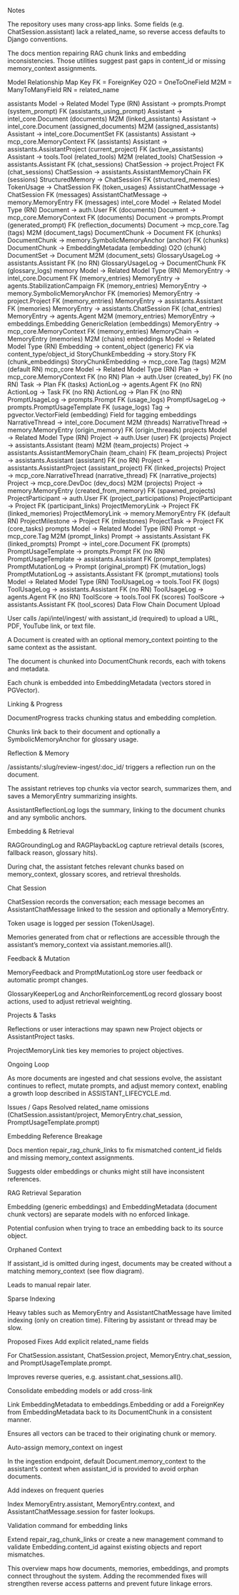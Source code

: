 Notes

The repository uses many cross‑app links. Some fields (e.g. ChatSession.assistant) lack a related_name, so reverse access defaults to Django conventions.

The docs mention repairing RAG chunk links and embedding inconsistencies. Those utilities suggest past gaps in content_id or missing memory_context assignments.

Model Relationship Map
Key
FK = ForeignKey
O2O = OneToOneField
M2M = ManyToManyField
RN = related_name

assistants
Model → Related Model Type (RN)
Assistant → prompts.Prompt (system_prompt) FK (assistants_using_prompt)
Assistant → intel_core.Document (documents) M2M (linked_assistants)
Assistant → intel_core.Document (assigned_documents) M2M (assigned_assistants)
Assistant → intel_core.DocumentSet FK (assistants)
Assistant → mcp_core.MemoryContext FK (assistants)
Assistant → assistants.AssistantProject (current_project) FK (active_assistants)
Assistant → tools.Tool (related_tools) M2M (related_tools)
ChatSession → assistants.Assistant FK (chat_sessions)
ChatSession → project.Project FK (chat_sessions)
ChatSession → assistants.AssistantMemoryChain FK (sessions)
StructuredMemory → ChatSession FK (structured_memories)
TokenUsage → ChatSession FK (token_usages)
AssistantChatMessage → ChatSession FK (messages)
AssistantChatMessage → memory.MemoryEntry FK (messages)
intel_core
Model → Related Model Type (RN)
Document → auth.User FK (documents)
Document → mcp_core.MemoryContext FK (documents)
Document → prompts.Prompt (generated_prompt) FK (reflection_documents)
Document → mcp_core.Tag (tags) M2M (document_tags)
DocumentChunk → Document FK (chunks)
DocumentChunk → memory.SymbolicMemoryAnchor (anchor) FK (chunks)
DocumentChunk → EmbeddingMetadata (embedding) O2O (chunk)
DocumentSet → Document M2M (document_sets)
GlossaryUsageLog → assistants.Assistant FK (no RN)
GlossaryUsageLog → DocumentChunk FK (glossary_logs)
memory
Model → Related Model Type (RN)
MemoryEntry → intel_core.Document FK (memory_entries)
MemoryEntry → agents.StabilizationCampaign FK (memory_entries)
MemoryEntry → memory.SymbolicMemoryAnchor FK (memories)
MemoryEntry → project.Project FK (memory_entries)
MemoryEntry → assistants.Assistant FK (memories)
MemoryEntry → assistants.ChatSession FK (chat_entries)
MemoryEntry → agents.Agent M2M (memory_entries)
MemoryEntry → embeddings.Embedding GenericRelation (embeddings)
MemoryEntry → mcp_core.MemoryContext FK (memory_entries)
MemoryChain → MemoryEntry (memories) M2M (chains)
embeddings
Model → Related Model Type (RN)
Embedding → content_object (generic) FK via content_type/object_id
StoryChunkEmbedding → story.Story FK (chunk_embeddings)
StoryChunkEmbedding → mcp_core.Tag (tags) M2M (default RN)
mcp_core
Model → Related Model Type (RN)
Plan → mcp_core.MemoryContext FK (no RN)
Plan → auth.User (created_by) FK (no RN)
Task → Plan FK (tasks)
ActionLog → agents.Agent FK (no RN)
ActionLog → Task FK (no RN)
ActionLog → Plan FK (no RN)
PromptUsageLog → prompts.Prompt FK (usage_logs)
PromptUsageLog → prompts.PromptUsageTemplate FK (usage_logs)
Tag → pgvector.VectorField (embedding) Field for tagging embeddings
NarrativeThread → intel_core.Document M2M (threads)
NarrativeThread → memory.MemoryEntry (origin_memory) FK (origin_threads)
projects
Model → Related Model Type (RN)
Project → auth.User (user) FK (projects)
Project → assistants.Assistant (team) M2M (team_projects)
Project → assistants.AssistantMemoryChain (team_chain) FK (team_projects)
Project → assistants.Assistant (assistant) FK (no RN)
Project → assistants.AssistantProject (assistant_project) FK (linked_projects)
Project → mcp_core.NarrativeThread (narrative_thread) FK (narrative_projects)
Project → mcp_core.DevDoc (dev_docs) M2M (projects)
Project → memory.MemoryEntry (created_from_memory) FK (spawned_projects)
ProjectParticipant → auth.User FK (project_participations)
ProjectParticipant → Project FK (participant_links)
ProjectMemoryLink → Project FK (linked_memories)
ProjectMemoryLink → memory.MemoryEntry FK (default RN)
ProjectMilestone → Project FK (milestones)
ProjectTask → Project FK (core_tasks)
prompts
Model → Related Model Type (RN)
Prompt → mcp_core.Tag M2M (prompt_links)
Prompt → assistants.Assistant FK (linked_prompts)
Prompt → intel_core.Document FK (prompts)
PromptUsageTemplate → prompts.Prompt FK (no RN)
PromptUsageTemplate → assistants.Assistant FK (prompt_templates)
PromptMutationLog → Prompt (original_prompt) FK (mutation_logs)
PromptMutationLog → assistants.Assistant FK (prompt_mutations)
tools
Model → Related Model Type (RN)
ToolUsageLog → tools.Tool FK (logs)
ToolUsageLog → assistants.Assistant FK (no RN)
ToolUsageLog → agents.Agent FK (no RN)
ToolScore → tools.Tool FK (scores)
ToolScore → assistants.Assistant FK (tool_scores)
Data Flow Chain
Document Upload

User calls /api/intel/ingest/ with assistant_id (required) to upload a URL, PDF, YouTube link, or text file.

A Document is created with an optional memory_context pointing to the same context as the assistant.

The document is chunked into DocumentChunk records, each with tokens and metadata.

Each chunk is embedded into EmbeddingMetadata (vectors stored in PGVector).

Linking & Progress

DocumentProgress tracks chunking status and embedding completion.

Chunks link back to their document and optionally a SymbolicMemoryAnchor for glossary usage.

Reflection & Memory

/assistants/:slug/review-ingest/:doc_id/ triggers a reflection run on the document.

The assistant retrieves top chunks via vector search, summarizes them, and saves a MemoryEntry summarizing insights.

AssistantReflectionLog logs the summary, linking to the document chunks and any symbolic anchors.

Embedding & Retrieval

RAGGroundingLog and RAGPlaybackLog capture retrieval details (scores, fallback reason, glossary hits).

During chat, the assistant fetches relevant chunks based on memory_context, glossary scores, and retrieval thresholds.

Chat Session

ChatSession records the conversation; each message becomes an AssistantChatMessage linked to the session and optionally a MemoryEntry.

Token usage is logged per session (TokenUsage).

Memories generated from chat or reflections are accessible through the assistant’s memory_context via assistant.memories.all().

Feedback & Mutation

MemoryFeedback and PromptMutationLog store user feedback or automatic prompt changes.

GlossaryKeeperLog and AnchorReinforcementLog record glossary boost actions, used to adjust retrieval weighting.

Projects & Tasks

Reflections or user interactions may spawn new Project objects or AssistantProject tasks.

ProjectMemoryLink ties key memories to project objectives.

Ongoing Loop

As more documents are ingested and chat sessions evolve, the assistant continues to reflect, mutate prompts, and adjust memory context, enabling a growth loop described in ASSISTANT_LIFECYCLE.md.

Issues / Gaps
Resolved related_name omissions (ChatSession.assistant/project, MemoryEntry.chat_session, PromptUsageTemplate.prompt)

Embedding Reference Breakage

Docs mention repair_rag_chunk_links to fix mismatched content_id fields and missing memory_context assignments.

Suggests older embeddings or chunks might still have inconsistent references.

RAG Retrieval Separation

Embedding (generic embeddings) and EmbeddingMetadata (document chunk vectors) are separate models with no enforced linkage.

Potential confusion when trying to trace an embedding back to its source object.

Orphaned Context

If assistant_id is omitted during ingest, documents may be created without a matching memory_context (see flow diagram).

Leads to manual repair later.

Sparse Indexing

Heavy tables such as MemoryEntry and AssistantChatMessage have limited indexing (only on creation time). Filtering by assistant or thread may be slow.

Proposed Fixes
Add explicit related_name fields

For ChatSession.assistant, ChatSession.project, MemoryEntry.chat_session, and PromptUsageTemplate.prompt.

Improves reverse queries, e.g. assistant.chat_sessions.all().

Consolidate embedding models or add cross-link

Link EmbeddingMetadata to embeddings.Embedding or add a ForeignKey from EmbeddingMetadata back to its DocumentChunk in a consistent manner.

Ensures all vectors can be traced to their originating chunk or memory.

Auto-assign memory_context on ingest

In the ingestion endpoint, default Document.memory_context to the assistant’s context when assistant_id is provided to avoid orphan documents.

Add indexes on frequent queries

Index MemoryEntry.assistant, MemoryEntry.context, and AssistantChatMessage.session for faster lookups.

Validation command for embedding links

Extend repair_rag_chunk_links or create a new management command to validate Embedding.content_id against existing objects and report mismatches.

This overview maps how documents, memories, embeddings, and prompts connect throughout the system. Adding the recommended fixes will strengthen reverse access patterns and prevent future linkage errors.
